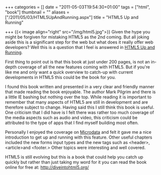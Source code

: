 +++
categories = []
date = "2011-05-03T19:54:30+01:00"
tags = ["html", "book"]
thumbnail = ""
aliases = ["/2011/05/03/HTML5UpAndRunning.aspx"]
title = "HTML5 Up and Running"

+++
{{< image align="right" src="/img/html5.jpg">}}
Given the hype you might be forgiven for mistaking HTML5 as the 2nd coming. But 
all joking aside this is a significant step for the web but what does it really 
offer web developers? Well this is a question that I feel is answered in 
[HTML5 Up and Running](http://shop.oreilly.com/product/9780596806033.do).

First thing to point out is that this book at just under 200 pages, is not an 
in-depth coverage of all the new features coming with HTML5. But if you're like 
me and only want a quick overview to catch-up with current developments in HTML5 
this could be the book for you.

I found this book written and presented in a very clear and friendly manner that 
made reading the book enjoyable. The author Mark Pilgrim and there is a little IE 
bashing but nothing over the top. While reading it is important to remember that 
many aspects of HTML5 are still in development and are therefore subject to change. Having said this I still think this book is useful. One criticism that I did have is I felt there was rather too much coverage of the media aspects such as audio and video, this criticism could be attributed to the type of apps that I find myself building most often.

Personally I enjoyed the coverage on [Microdata](https://en.wikipedia.org/wiki/Microdata_(HTML)) 
and felt it gave me a nice introduction to get up and running with this feature. 
Other useful chapters included the new forms input types and the new tags such 
as &lt;header&gt;, &lt;article&gt;and &lt;footer.&gt; Other topics were interesting and well covered.

HTML5 is still evolving but this is a book that could help you catch up quickly 
but rather than just taking my word for it you can read the book online for free 
at: http://diveintohtml5.org/
